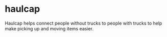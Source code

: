 # haulcap

Haulcap helps connect people without trucks to people with trucks to help make picking up and moving items easier.
